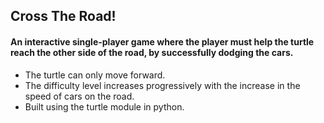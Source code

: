 ## Cross The Road!
#### An interactive single-player game where the player must help the turtle reach the other side of the road, by successfully dodging the cars.

- The turtle can only move forward.
- The difficulty level increases progressively with the increase in the speed of cars on the road.
- Built using the turtle module in python.
